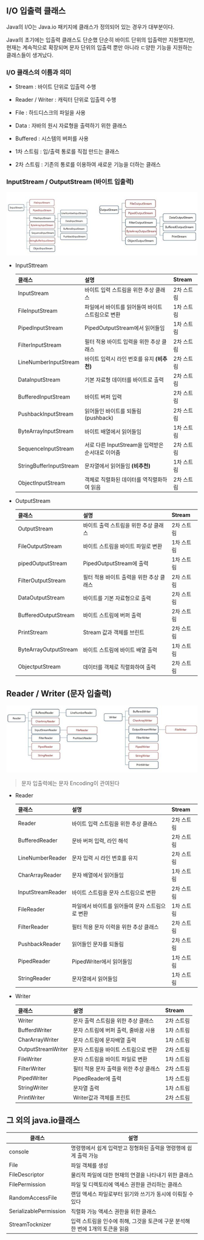 

## I/O 입출력 클래스

Java의 I/O는 Java.io 패키지에 클래스가 정의되어 있는 경우가 대부분이다.

Java의 초기에는 입출력 클래스도 단순했 단순히 바이트 단위의 입출력만 지원했지만, 현재는 계속적으로 확장되며 문자 단위의 입출력 뿐만 아니라 ㄷ양한 기능을 지원하는 클래스들이 생겨났다.

### I/O 클래스의 이름과 의미

- Stream : 바이트 단위로 입출력 수행

- Reader / Writer : 캐릭터 단위로 입출력 수행

- File : 하드디스크의 파일을 사용

- Data : 자바의 원시 자료형을 출력하기 위한 클래스

- Buffered : 시스템의 버퍼를 사용

  

- 1차 스트림 : 입/출력 통로를 직접 만드는 클래스

- 2차 스트림 : 기존의 통로를 이용하여 새로운 기능을 더하는 클래스



### InputStream / OutputStream (바이트 입출력)

![바이트 입출력](./image/io_class.jpeg)

- InputSttream

  | 클래스                  | 설명                                              | Stream     |
  | ----------------------- | ------------------------------------------------- | ---------- |
  | InputStream             | 바이트 입력 스트림을 위한 추상 클래스             | 2차 스트림 |
  | FileInputStream         | 파일에서 바이트를 읽어들여 바이트 스트림으로 변환 | 1차 스트림 |
  | PipedInputStream        | PipedOutputStream에서 읽어들임                    | 1차 스트림 |
  | FilterInputStream       | 필터 적용 바이트 입력을 위한 추상 클래스          | 2차 스트림 |
  | LineNumberInputStream   | 바이트 입력시 라인 번호를 유지 **(비추천)**       | 2차 스트림 |
  | DataInputStream         | 기본 자료형 데이터를 바이트로 출력                | 2차 스트림 |
  | BufferedInputStream     | 바이트 버퍼 입력                                  | 2차 스트림 |
  | PushbackInputStream     | 읽어들인 바이트를 되돌림 (pushback)               | 2차 스트림 |
  | ByteArrayInputStream    | 바이트 배열에서 읽어들임                          | 1차 스트림 |
  | SequenceInputStream     | 서로 다른 InputStream을 입력받은 순서대로 이어줌  | 2차 스트림 |
  | StringBufferInputStream | 문자열에서 읽어들임 **(비추천)**                  | 1차 스트림 |
  | ObjectInputStream       | 객체로 직렬화된 데이터를 역직렬화하여 읽음        | 2차 스트림 |

- OutputStream

  | 클래스                | 설명                                     | Stream     |
  | --------------------- | ---------------------------------------- | ---------- |
  | OutputStream          | 바이트 출력 스트림을 위한 추상 클래스    | 2차 스트림 |
  | FileOutputStream      | 바이트 스트림을 바이트 파일로 변환       | 1차 스트림 |
  | pipedOutputStream     | PipedOutputStream에 출력                 | 1차 스트림 |
  | FilterOutputStream    | 필터 적용 바이트 출력을 위한 추상 클래스 | 2차 스트림 |
  | DataOutputStream      | 바이트를 기본 자료형으로 출력            | 2차 스트림 |
  | BufferedOutputStream  | 바이트 스트림에 버퍼 출력                | 2차 스트림 |
  | PrintStream           | Stream 값과 객체를 브린트                | 2차 스트림 |
  | ByteArrayOutputStream | 바이트 스트림에 바이트 배열 출력         | 1차 스트림 |
  | ObjectputStream       | 데이터를 객체로 직렬화하여 출력          | 2차 스트림 |



## Reader / Writer (문자 입출력)

![Reader/Writer](./image/reader_writer_class.jpeg)

> 문자 입출력에는 문자 Encoding이 관여된다

- Reader

  | 클래스            | 설명                                            | Stream     |
  | ----------------- | ----------------------------------------------- | ---------- |
  | Reader            | 바이트 입력 스트림을 위한 추상 클래스           | 2차 스트림 |
  | BufferedReader    | 문바 버퍼 입력, 라인 해석                       | 2차 스트림 |
  | LineNumberReader  | 문자 입력 시 라인 번호를 유지                   | 2차 스트림 |
  | CharArrayReader   | 문자 배열에서 읽어들임                          | 1차 스트림 |
  | InputStreamReader | 바이트 스트림을 문자 스트림으로 변환            | 2차 스트림 |
  | FileReader        | 파일에서 바이트를 읽어들여 문자 스트림으로 변환 | 1차 스트림 |
  | FilterReader      | 필터 적용 문자 이력을 위한 추상 클래스          | 2차 스트림 |
  | PushbackReader    | 읽어들인 문자를 되돌림                          | 2차 스트림 |
  | PipedReader       | PipedWriter에서 읽어들임                        | 1차 스트림 |
  | StringReader      | 문자열에서 읽어들임                             | 1차 스트림 |

- Writer

  | 클래스             | 설명                                   | Stream     |
  | ------------------ | -------------------------------------- | ---------- |
  | Writer             | 문자 출력 스트림을 위한 추상 클래스    | 2차 스트림 |
  | BufferdWriter      | 문자 스트림에 버퍼 출력, 줄바꿈 사용   | 1차 스트림 |
  | CharArrayWriter    | 문자 스트림에 문자배열 출력            | 1차 스트림 |
  | OutputStreamWriter | 문자 스트림을 바이트 스트림으로 변환   | 2차 스트림 |
  | FileWriter         | 문자 스트림을 바이트 파일로 변환       | 1차 스트림 |
  | FilterWriter       | 필터 적용 문자 출력을 위한 추상 클래스 | 2차 스트림 |
  | PipedWriter        | PipedReader에 출력                     | 1차 스트림 |
  | StringWriter       | 문자열 출력                            | 1차 스트림 |
  | PrintWriter        | Writer값과 객체를 프린트               | 2차 스트림 |



## 그 외의 java.io클래스

| 클래스                 | 설명                                                         |
| ---------------------- | ------------------------------------------------------------ |
| console                | 명령행에서 쉽게 입력받고 정형화된 출력을 명령행에 쉽게 출력 가능 |
| File                   | 파일 객체를 생성                                             |
| FileDescriptor         | 물리적 파일에 대한 현재의 연결을 나타내기 위한 클래스        |
| FilePermission         | 파일 및 디렉토리에 엑세스 권한을 관리하는 클래스             |
| RandomAccessFile       | 랜덤 액세스 파일로부터 읽기와 쓰기가 동시에 이뤄질 수 있다   |
| SerializablePermission | 직렬화 가능 액세스 권한을 위한 클래스                        |
| StreamTocknizer        | 입력 스트림을 인수에 취해, 그것을 토큰에 구문 분석해 한 번에 1개의 토큰을 읽음 |

